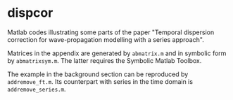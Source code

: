 # dispcor
Matlab codes illustrating some parts of the paper "Temporal dispersion correction for wave-propagation modelling with a series approach".

Matrices in the appendix are generated by
```abmatrix.m``` and in symbolic form by ```abmatrixsym.m```. The latter requires the Symbolic Matlab Toolbox.

The example in the background section can be reproduced by ```addremove_ft.m```. Its counterpart with series in the time domain is ```addremove_series.m```.
